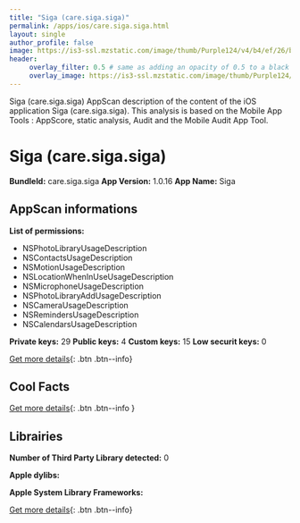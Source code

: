 ```yaml
---
title: "Siga (care.siga.siga)"
permalink: /apps/ios/care.siga.siga.html
layout: single
author_profile: false
image: https://is3-ssl.mzstatic.com/image/thumb/Purple124/v4/b4/ef/26/b4ef266a-da3b-e0f6-6bb6-c58bb0684921/AppIcon-0-0-1x_U007emarketing-0-0-0-7-0-0-sRGB-0-0-0-GLES2_U002c0-512MB-85-220-0-0.png/512x512bb.jpg
header: 
     overlay_filter: 0.5 # same as adding an opacity of 0.5 to a black background
     overlay_image: https://is3-ssl.mzstatic.com/image/thumb/Purple124/v4/b4/ef/26/b4ef266a-da3b-e0f6-6bb6-c58bb0684921/AppIcon-0-0-1x_U007emarketing-0-0-0-7-0-0-sRGB-0-0-0-GLES2_U002c0-512MB-85-220-0-0.png/512x512bb.jpg
---
```

Siga (care.siga.siga) AppScan description of the content of the iOS application Siga (care.siga.siga). This analysis is based on the Mobile App Tools : AppScore, static analysis, Audit and the Mobile Audit App Tool.

# Siga (care.siga.siga)

**BundleId:** care.siga.siga
**App Version:** 1.0.16
**App Name:** Siga


## AppScan informations 

**List of permissions:** 
- NSPhotoLibraryUsageDescription
- NSContactsUsageDescription
- NSMotionUsageDescription
- NSLocationWhenInUseUsageDescription
- NSMicrophoneUsageDescription
- NSPhotoLibraryAddUsageDescription
- NSCameraUsageDescription
- NSRemindersUsageDescription
- NSCalendarsUsageDescription
  
  
**Private keys:** 29
**Public keys:** 4
**Custom keys:** 15
**Low securit keys:** 0
  
[Get more details](/pricing.html){: .btn .btn--info}

## Cool Facts

  
[Get more details](/pricing.html){: .btn .btn--info }

## Librairies 
**Number of Third Party Library detected:** 0


**Apple dylibs:**


**Apple System Library Frameworks:**


  
[Get more details](/pricing.html){: .btn .btn--info}

